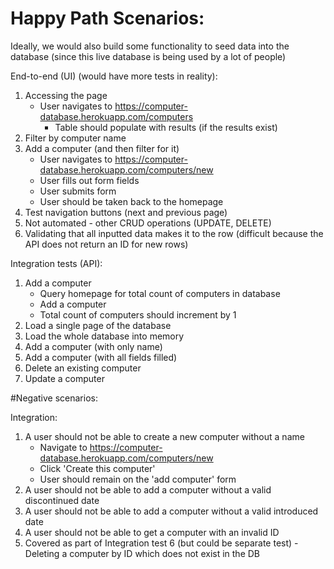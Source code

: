 # Happy Path Scenarios:

Ideally, we would also build some functionality to seed data into the database (since this live database is being used by a lot of people)

End-to-end (UI) (would have more tests in reality):
1. Accessing the page
   * User navigates to https://computer-database.herokuapp.com/computers
     * Table should populate with results (if the results exist)
2. Filter by computer name
3. Add a computer (and then filter for it)
    * User navigates to https://computer-database.herokuapp.com/computers/new
    * User fills out form fields
    * User submits form
    * User should be taken back to the homepage
4. Test navigation buttons (next and previous page)
5. Not automated - other CRUD operations (UPDATE, DELETE)
6. Validating that all inputted data makes it to the row (difficult because the API does not return an ID for new rows)
    
Integration tests (API):
1. Add a computer
    * Query homepage for total count of computers in database
    * Add a computer
    * Total count of computers should increment by 1
2. Load a single page of the database
3. Load the whole database into memory
4. Add a computer (with only name)
5. Add a computer (with all fields filled)
6. Delete an existing computer
7. Update a computer


#Negative scenarios:

Integration:
1. A user should not be able to create a new computer without a name
    * Navigate to https://computer-database.herokuapp.com/computers/new
    * Click 'Create this computer'
    * User should remain on the 'add computer' form
2. A user should not be able to add a computer without a valid discontinued date
3. A user should not be able to add a computer without a valid introduced date
4. A user should not be able to get a computer with an invalid ID
5. Covered as part of Integration test 6 (but could be separate test) - 
   Deleting a computer by ID which does not exist in the DB
